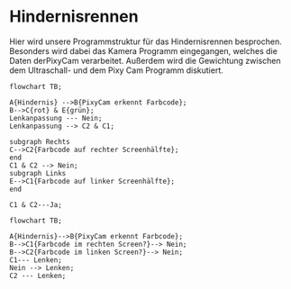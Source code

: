 # Hindernisrennen
Hier wird unsere Programmstruktur für das Hindernisrennen besprochen. Besonders wird dabei das Kamera Programm eingegangen, welches die Daten derPixyCam verarbeitet. Außerdem wird die Gewichtung zwischen dem Ultraschall- und dem Pixy Cam Programm diskutiert.

```mermaid
flowchart TB;

A{Hindernis} -->B{PixyCam erkennt Farbcode};
B-->C{rot} & E{grün};
Lenkanpassung --- Nein;
Lenkanpassung --> C2 & C1;

subgraph Rechts
C-->C2{Farbcode auf rechter Screenhälfte};
end
C1 & C2 --> Nein;
subgraph Links
E-->C1{Farbcode auf linker Screenhälfte};
end

C1 & C2---Ja;
```

```mermaid
flowchart TB;

A{Hindernis}-->B{PixyCam erkennt Farbcode};
B-->C1{Farbcode im rechten Screen?}--> Nein;
B-->C2{Farbcode im linken Screen?}--> Nein;
C1--- Lenken;
Nein --> Lenken;
C2 --- Lenken;
```

